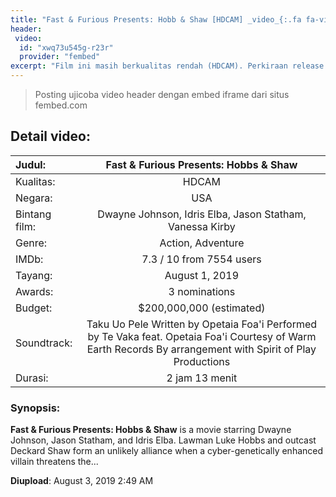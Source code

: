 ```yaml
---
title: "Fast & Furious Presents: Hobb & Shaw [HDCAM] _video_{:.fa fa-video}"
header:
 video:
  id: "xwq73u545g-r23r"
  provider: "fembed"
excerpt: "Film ini masih berkualitas rendah (HDCAM). Perkiraan release BluRay November 2019."
---
```


> Posting ujicoba video header dengan embed iframe dari situs fembed.com

## Detail video:

| Judul: | Fast & Furious Presents: Hobbs & Shaw |
|:---|:---:|
| Kualitas: | HDCAM |
| Negara: | USA |
| Bintang film: | Dwayne Johnson, Idris Elba, Jason Statham, Vanessa Kirby |
| Genre: | Action, Adventure |
| IMDb: | 7.3 / 10 from 7554 users |
| Tayang: | August 1, 2019 |
| Awards: | 3 nominations |
| Budget: | $200,000,000 (estimated) |
| Soundtrack: | Taku Uo Pele Written by Opetaia Foa'i Performed by Te Vaka feat. Opetaia Foa'i Courtesy of Warm Earth Records By arrangement with Spirit of Play Productions |
| Durasi: | 2 jam 13 menit |

### Synopsis:

**Fast & Furious Presents: Hobbs & Shaw** is a movie starring Dwayne Johnson, Jason Statham, and Idris Elba. Lawman Luke Hobbs and outcast Deckard Shaw form an unlikely alliance when a cyber-genetically enhanced villain threatens the...

**Diupload**: August 3, 2019 2:49 AM
